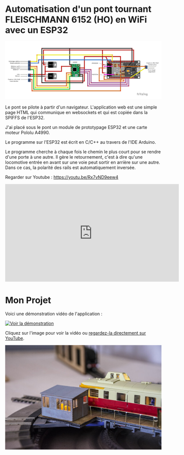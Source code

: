 # Automatisation d'un pont tournant FLEISCHMANN 6152 (HO) en WiFi avec un ESP32

<img src="https://github.com/BOBILLEChristophe/pont_fleischmann_6152_ESP_32/blob/master/pont_tournant_fleischmann_v_5_bb.jpg">

Le pont se pilote à partir d'un navigateur. L'application web est une simple page HTML qui communique en websockets et qui est copiée dans la SPIFFS de l'ESP32.

J'ai placé sous le pont un module de prototypage ESP32 et une carte moteur Pololu A4990.

Le programme sur l'ESP32 est écrit en C/C++ au travers de l'IDE Arduino.

Le programme cherche à chaque fois le chemin le plus court pour se rendre d'une porte à une autre. Il gère le retournement, c'est à dire qu'une locomotive entrée en avant sur une voie peut sortir en arrière sur une autre. Dans ce cas, la polarité des rails est automatiquement inversée.

Regarder sur Youtube : https://youtu.be/Rx7vND9eew4

<iframe width="560" height="315" src="https://www.youtube.com/embed/Rx7vND9eew4?si=6eOO1mFoVu0btc43" title="YouTube video player" frameborder="0" allow="accelerometer; autoplay; clipboard-write; encrypted-media; gyroscope; picture-in-picture; web-share" referrerpolicy="strict-origin-when-cross-origin" allowfullscreen></iframe>

# Mon Projet

Voici une démonstration vidéo de l'application :

[![Voir la démonstration](https://img.youtube.com/vi/dQw4w9WgXcQ/maxresdefault.jpg)](https://www.youtube.com/embed/Rx7vND9eew4?si=6eOO1mFoVu0btc43)

Cliquez sur l'image pour voir la vidéo ou [regardez-la directement sur YouTube](https://www.youtube.com/watch?v=dQw4w9WgXcQ).


<img src="_dsc8407-0eacd.jpg" alt="Pont">

